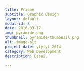 ```yaml
---
title: Prisme
subtitle: Graphic Design
layout: default
modal-id: 8
date: 2016-03-17
img: pyramide.png
thumbnail: pyramide-thumbnail.png
alt: image-alt
project-date: ytytyt 2014
category: Web Development
description: Essai.

---
```

